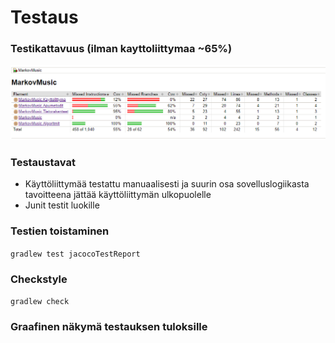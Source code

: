 # Testaus

### Testikattavuus (ilman kayttoliittymaa ~65%)
![](https://github.com/lossitomatossi/MarkovMusic/blob/main/dokumentaatio/kuvat/Jacoco.PNG "Jacoco testikattavuus")

### Testaustavat

- Käyttöliittymää testattu manuaalisesti ja suurin osa sovelluslogiikasta tavoitteena jättää käyttöliittymän ulkopuolelle
- Junit testit luokille

### Testien toistaminen

```gradlew test jacocoTestReport```
### Checkstyle
```gradlew check```

### Graafinen näkymä testauksen tuloksille
